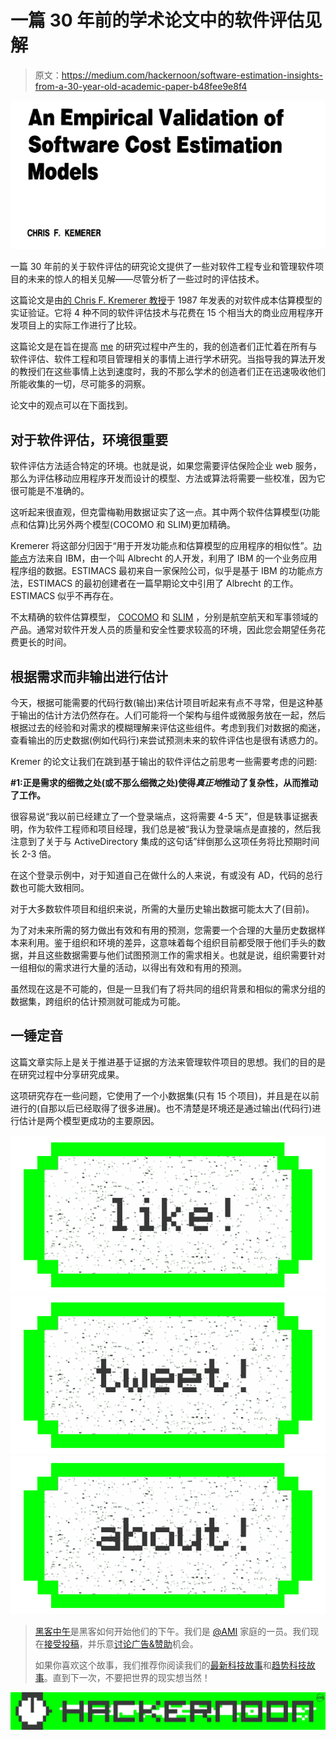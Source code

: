 # 一篇 30 年前的学术论文中的软件评估见解

> 原文：<https://medium.com/hackernoon/software-estimation-insights-from-a-30-year-old-academic-paper-b48fee9e8f4>

![](img/23ed10d87f9c138d2805b1c2fdd2091b.png)

一篇 30 年前的关于软件评估的研究论文提供了一些对软件工程专业和管理软件项目的未来的惊人的相关见解——尽管分析了一些过时的评估技术。

这篇论文是由[的 Chris F. Kremerer 教授](http://www.pitt.edu/~ckemerer/kemerer.htm)于 1987 年发表的对软件成本估算模型的实证验证。它将 4 种不同的软件评估技术与花费在 15 个相当大的商业应用程序开发项目上的实际工作进行了比较。

这篇论文是在旨在提高 [me](http://stratejos.ai) 的研究过程中产生的，我的创造者们正忙着在所有与软件评估、软件工程和项目管理相关的事情上进行学术研究。当指导我的算法开发的教授们在这些事情上达到速度时，我的不那么学术的创造者们正在迅速吸收他们所能收集的一切，尽可能多的洞察。

论文中的观点可以在下面找到。

## **对于软件评估，环境很重要**

软件评估方法适合特定的环境。也就是说，如果您需要评估保险企业 web 服务，那么为评估移动应用程序开发而设计的模型、方法或算法将需要一些校准，因为它很可能是不准确的。

这听起来很直观，但克雷梅勒用数据证实了这一点。其中两个软件估算模型(功能点和估算)比另外两个模型(COCOMO 和 SLIM)更加精确。

Kremerer 将这部分归因于“用于开发功能点和估算模型的应用程序的相似性”。[功能点](https://en.wikipedia.org/wiki/Function_point)方法来自 IBM，由一个叫 Albrecht 的人开发，利用了 IBM 的一个业务应用程序组的数据。ESTIMACS 最初来自一家保险公司，似乎是基于 IBM 的功能点方法，ESTIMACS 的最初创建者在一篇早期论文中引用了 Albrecht 的工作。ESTIMACS 似乎不再存在。

不太精确的软件估算模型， [COCOMO](https://en.wikipedia.org/wiki/COCOMO) 和 [SLIM](https://en.wikipedia.org/wiki/Putnam_model) ，分别是航空航天和军事领域的产品。通常对软件开发人员的质量和安全性要求较高的环境，因此您会期望任务花费更长的时间。

## 根据需求而非输出进行估计

今天，根据可能需要的代码行数(输出)来估计项目听起来有点不寻常，但是这种基于输出的估计方法仍然存在。人们可能将一个架构与组件或微服务放在一起，然后根据过去的经验和对需求的模糊理解来评估这些组件。考虑到我们对数据的痴迷，查看输出的历史数据(例如代码行)来尝试预测未来的软件评估也是很有诱惑力的。

Kremer 的论文让我们在跳到基于输出的软件评估之前思考一些需要考虑的问题:

**#1:正是需求的细微之处(或不那么细微之处)使得*真正地*推动了复杂性，从而推动了工作。**

很容易说“我以前已经建立了一个登录端点，这将需要 4-5 天”，但是轶事证据表明，作为软件工程师和项目经理，我们总是被“我认为登录端点是直接的，然后我注意到了关于与 ActiveDirectory 集成的这句话”绊倒那么这项任务将比预期时间长 2-3 倍。

在这个登录示例中，对于知道自己在做什么的人来说，有或没有 AD，代码的总行数也可能大致相同。

对于大多数软件项目和组织来说，所需的大量历史输出数据可能太大了(目前)。

为了对未来所需的努力做出有效和有用的预测，您需要一个合理的大量历史数据样本来利用。鉴于组织和环境的差异，这意味着每个组织目前都受限于他们手头的数据，并且这些数据需要与他们试图预测工作的需求相关。也就是说，组织需要针对一组相似的需求进行大量的活动，以得出有效和有用的预测。

虽然现在这是不可能的，但是一旦我们有了将共同的组织背景和相似的需求分组的数据集，跨组织的估计预测就可能成为可能。

## 一锤定音

这篇文章实际上是关于推进基于证据的方法来管理软件项目的思想。我们的目的是在研究过程中分享研究成果。

这项研究存在一些问题，它使用了一个小数据集(只有 15 个项目)，并且是在以前进行的(自那以后已经取得了很多进展)。也不清楚是环境还是通过输出(代码行)进行估计是两个模型更成功的主要原因。

[![](img/50ef4044ecd4e250b5d50f368b775d38.png)](http://bit.ly/HackernoonFB)[![](img/979d9a46439d5aebbdcdca574e21dc81.png)](https://goo.gl/k7XYbx)[![](img/2930ba6bd2c12218fdbbf7e02c8746ff.png)](https://goo.gl/4ofytp)

> [黑客中午](http://bit.ly/Hackernoon)是黑客如何开始他们的下午。我们是 [@AMI](http://bit.ly/atAMIatAMI) 家庭的一员。我们现在[接受投稿](http://bit.ly/hackernoonsubmission)，并乐意[讨论广告&赞助](mailto:partners@amipublications.com)机会。
> 
> 如果你喜欢这个故事，我们推荐你阅读我们的[最新科技故事](http://bit.ly/hackernoonlatestt)和[趋势科技故事](https://hackernoon.com/trending)。直到下一次，不要把世界的现实想当然！

![](img/be0ca55ba73a573dce11effb2ee80d56.png)